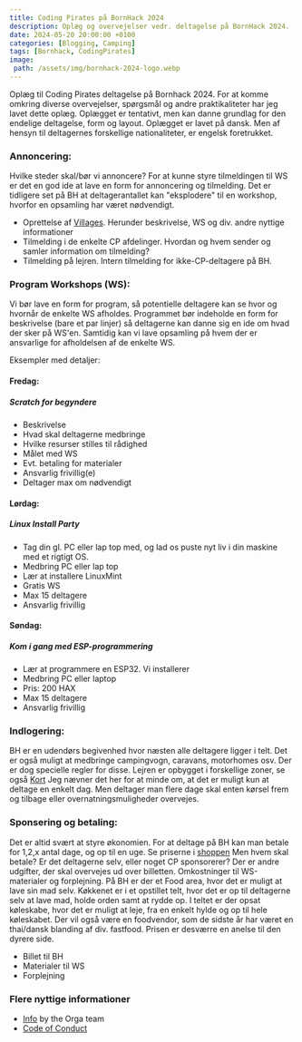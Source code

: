 ```yaml
---
title: Coding Pirates på BornHack 2024
description: Oplæg og overvejelser vedr. deltagelse på BornHack 2024.
date: 2024-05-20 20:00:00 +0100
categories: [Blogging, Camping]
tags: [Bornhack, CodingPirates]
image:
 path: /assets/img/bornhack-2024-logo.webp
---
```


Oplæg til Coding Pirates deltagelse på Bornhack 2024. For at komme omkring diverse overvejelser, spørgsmål og andre praktikaliteter har jeg lavet dette oplæg. Oplægget er tentativt, men kan danne grundlag for den endelige deltagelse, form og layout. Oplægget er lavet på dansk. Men af hensyn til deltagernes forskellige nationaliteter, er engelsk foretrukket.

### Annoncering:
Hvilke steder skal/bør vi annoncere? For at kunne styre tilmeldingen til WS er det en god ide at lave en form for annoncering og tilmelding. Det er tidligere set på BH at deltagerantallet kan "eksplodere" til en workshop, hvorfor en opsamling har været nødvendigt. 
* Oprettelse af [Villages](https://bornhack.dk/bornhack-2024/villages/). Herunder beskrivelse, WS og div. andre nyttige informationer
* Tilmelding i de enkelte CP afdelinger. Hvordan og hvem sender og samler information om tilmelding?
* Tilmelding på lejren. Intern tilmelding for ikke-CP-deltagere på BH.

### Program Workshops (WS):
Vi bør lave en form for program, så potentielle deltagere kan se hvor og hvornår de enkelte WS afholdes. Programmet bør indeholde en form for beskrivelse (bare et par linjer) så deltagerne kan danne sig en ide om hvad der sker på WS'en. Samtidig kan vi lave opsamling på hvem der er ansvarlige for afholdelsen af de enkelte WS.

Eksempler med detaljer:
#### Fredag:
##### Scratch for begyndere
* Beskrivelse
* Hvad skal deltagerne medbringe
* Hvilke resurser stilles til rådighed
* Målet med WS
* Evt. betaling for materialer
* Ansvarlig frivillig(e)
* Deltager max om nødvendigt

#### Lørdag:
##### Linux Install Party
* Tag din gl. PC eller lap top med, og lad os puste nyt liv i din maskine med et rigtigt OS.
* Medbring PC eller lap top
* Lær at installere LinuxMint
* Gratis WS
* Max 15 deltagere
* Ansvarlig frivillig

#### Søndag:
##### Kom i gang med ESP-programmering
* Lær at programmere en ESP32. Vi installerer
* Medbring PC eller laptop
* Pris: 200 HAX
* Max 15 deltagere
* Ansvarlig frivillig

### Indlogering:
BH er en udendørs begivenhed hvor næsten alle deltagere ligger i telt. Det er også muligt at medbringe campingvogn, caravans, motorhomes osv. Der er dog specielle regler for disse. Lejren er opbygget i forskellige zoner, se også [Kort](https://bornhack.dk/bornhack-2024/info/#venue)
Jeg nævner det her for at minde om, at det er muligt kun at deltage en enkelt dag. Men deltager man flere dage skal enten kørsel frem og tilbage eller overnatningsmuligheder overvejes.

### Sponsering og betaling:
Det er altid svært at styre økonomien. For at deltage på BH kan man betale for 1,2,x antal dage, og op til en uge. Se priserne i [shoppen](https://bornhack.dk/shop/)
Men hvem skal betale? Er det deltagerne selv, eller noget CP sponsorerer?
Der er andre udgifter, der skal overvejes ud over billetten. Omkostninger til WS-materialer og forplejning. På BH er der et Food area, hvor det er muligt at lave sin mad selv. Køkkenet er i et opstillet telt, hvor det er op til deltagerne selv at lave mad, holde orden samt at rydde op. I teltet er der opsat køleskabe, hvor det er muligt at leje, fra en enkelt hylde og op til hele køleskabet. Der vil også være en foodvendor, som de sidste år har været en thai/dansk blanding af div. fastfood. Prisen er desværre en anelse til den dyrere side. 

* Billet til BH
* Materialer til WS
* Forplejning

### Flere nyttige informationer
* [Info](https://bornhack.dk/bornhack-2024/info/) by the Orga team
* [Code of Conduct](https://bornhack.dk/conduct/)
